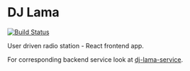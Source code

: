 # DJ Lama

[![Build Status](https://travis-ci.org/Deseteral/dj-lama-frontend.svg)](https://travis-ci.org/Deseteral/dj-lama-frontend)

User driven radio station - React frontend app.

For corresponding backend service look at [dj-lama-service](https://github.com/Deseteral/dj-lama-service).
